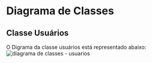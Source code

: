 # Diagrama de Classes

## Classe Usuários
O Digrama da classe usuários está representado abaixo:
![diagrama de classes - usuarios](https://github.com/MSSDavid/mfs/blob/master/Docs/Anexos/Diagrama-de-Classes-Usu%C3%A1rio.PNG?raw=true)
